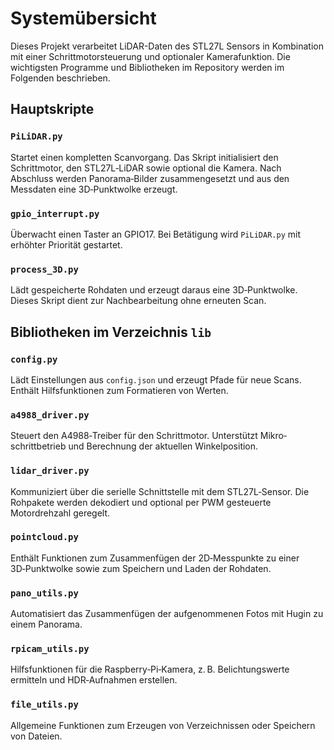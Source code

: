 # Systemübersicht

Dieses Projekt verarbeitet LiDAR-Daten des STL27L Sensors in Kombination mit einer Schrittmotorsteuerung und optionaler Kamerafunktion. Die wichtigsten Programme und Bibliotheken im Repository werden im Folgenden beschrieben.

## Hauptskripte

### `PiLiDAR.py`
Startet einen kompletten Scanvorgang. Das Skript initialisiert den Schrittmotor, den STL27L‑LiDAR sowie optional die Kamera. Nach Abschluss werden Panorama‑Bilder zusammengesetzt und aus den Messdaten eine 3D‑Punktwolke erzeugt.

### `gpio_interrupt.py`
Überwacht einen Taster an GPIO17. Bei Betätigung wird `PiLiDAR.py` mit erhöhter Priorität gestartet.

### `process_3D.py`
Lädt gespeicherte Rohdaten und erzeugt daraus eine 3D‑Punktwolke. Dieses Skript dient zur Nachbearbeitung ohne erneuten Scan.

## Bibliotheken im Verzeichnis `lib`

### `config.py`
Lädt Einstellungen aus `config.json` und erzeugt Pfade für neue Scans. Enthält Hilfsfunktionen zum Formatieren von Werten.

### `a4988_driver.py`
Steuert den A4988‑Treiber für den Schrittmotor. Unterstützt Mikro­schrittbetrieb und Berechnung der aktuellen Winkelposition.

### `lidar_driver.py`
Kommuniziert über die serielle Schnittstelle mit dem STL27L‑Sensor. Die Rohpakete werden dekodiert und optional per PWM gesteuerte Motordrehzahl geregelt.

### `pointcloud.py`
Enthält Funktionen zum Zusammenfügen der 2D‑Messpunkte zu einer 3D‑Punktwolke sowie zum Speichern und Laden der Rohdaten.

### `pano_utils.py`
Automatisiert das Zusammenfügen der aufgenommenen Fotos mit Hugin zu einem Panorama.

### `rpicam_utils.py`
Hilfsfunktionen für die Raspberry‑Pi‑Kamera, z. B. Belichtungswerte ermitteln und HDR‑Aufnahmen erstellen.

### `file_utils.py`
Allgemeine Funktionen zum Erzeugen von Verzeichnissen oder Speichern von Dateien.


